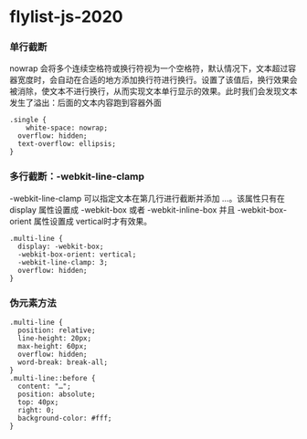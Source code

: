 # flylist-js-2020

### 单行截断

nowrap 会将多个连续空格符或换行符视为一个空格符，默认情况下，文本超过容器宽度时，会自动在合适的地方添加换行符进行换行。设置了该值后，换行效果会被消除，使文本不进行换行，从而实现文本单行显示的效果。此时我们会发现文本发生了溢出：后面的文本内容跑到容器外面

```
.single {
	white-space: nowrap;
  overflow: hidden;
  text-overflow: ellipsis;
}
```

### 多行截断：-webkit-line-clamp

-webkit-line-clamp 可以指定文本在第几行进行截断并添加 …。该属性只有在 display 属性设置成 -webkit-box 或者 -webkit-inline-box 并且 -webkit-box-orient 属性设置成 vertical时才有效果。

```
.multi-line {
  display: -webkit-box;
  -webkit-box-orient: vertical;
  -webkit-line-clamp: 3;
  overflow: hidden;
}
```

### 伪元素方法

```
.multi-line {
  position: relative;
  line-height: 20px;
  max-height: 60px;
  overflow: hidden;
  word-break: break-all;
}
.multi-line::before {
  content: "…";
  position: absolute;
  top: 40px;
  right: 0;
  background-color: #fff;
}
```